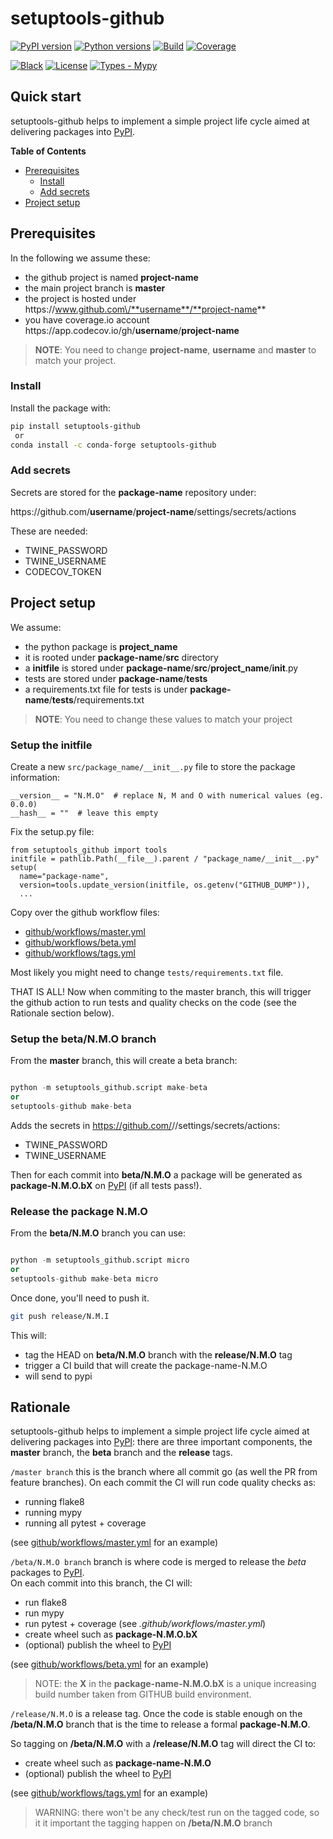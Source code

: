 # setuptools-github
[![PyPI version](https://img.shields.io/pypi/v/setuptools-github.svg?color=blue)](https://pypi.org/project/setuptools-github)
[![Python versions](https://img.shields.io/pypi/pyversions/setuptools-github.svg)](https://pypi.org/project/setuptools-github)
[![Build](https://github.com/cav71/setuptools-github/actions/workflows/master.yml/badge.svg)](https://github.com/cav71/setuptools-github/actions)
[![Coverage](https://codecov.io/gh/cav71/setuptools-github/branch/master/graph/badge.svg)](Coverage)

[![Black](https://img.shields.io/badge/code%20style-black-000000.svg)](Black)
[![License](https://img.shields.io/badge/License-BSD_2--Clause-blue.svg)](https://opensource.org/licenses/BSD-2-Clause)
[![Types - Mypy](https://img.shields.io/badge/types-Mypy-blue.svg)](https://mypy-lang.org/)



## Quick start
setuptools-github helps to implement a simple project life cycle
aimed at delivering packages into [PyPI](https://pypi.org).

**Table of Contents**
- [Prerequisites](#setup-prerequisites)
  - [Install](#setup-install)
  - [Add secrets](#setup-add-secrets)
- [Project setup](#project-setup)


## Prerequisites

In the following we assume these:

- the github project is named **project-name**
- the main project branch is **master**
- the project is hosted under https:\/\/www.github.com\/**username**/**project-name**
- you have coverage.io account https:\/\/app.codecov.io\/gh/**username**/**project-name**

> **NOTE**: You need to change **project-name**, **username** and **master** to match your project.

### Install

Install the package with:
```bash
pip install setuptools-github
 or
conda install -c conda-forge setuptools-github
```

### Add secrets

Secrets are stored for the **package-name** repository under:

https:\//github.com/**username**/**project-name**/settings/secrets/actions

These are needed:
- TWINE_PASSWORD
- TWINE_USERNAME
- CODECOV_TOKEN

## Project setup

We assume:
- the python package is **project_name**
- it is rooted under **package-name**/**src** directory
- a **initfile** is stored under **package-name**/**src**/**project_name**/__init__.py
- tests are stored under **package-name**/**tests**
- a requirements.txt file for tests is under **package-name**/**tests**/requirements.txt

> **NOTE**: You need to change these values to match your project

### Setup the initfile

Create a new `src/package_name/__init__.py` file to store the package information:
```
__version__ = "N.M.O"  # replace N, M and O with numerical values (eg. 0.0.0)
__hash__ = ""  # leave this empty
```

Fix the setup.py file:
```
from setuptools_github import tools
initfile = pathlib.Path(__file__).parent / "package_name/__init__.py"
setup(
  name="package-name",
  version=tools.update_version(initfile, os.getenv("GITHUB_DUMP")),
  ...
```
Copy over the github workflow files:
- [github/workflows/master.yml](https://github.com/cav71/setuptools-github/blob/master/.github/workflows/master.yml)
- [github/workflows/beta.yml](https://github.com/cav71/setuptools-github/blob/master/.github/workflows/beta.yml)
- [github/workflows/tags.yml](https://github.com/cav71/setuptools-github/blob/master/.github/workflows/tags.yml)

Most likely you might need to change `tests/requirements.txt` file.

THAT IS ALL! Now when commiting to the master branch, this will trigger the 
github action to run tests and quality checks on the code 
(see the Rationale section below).

### Setup the beta/N.M.O branch

From the **master** branch, this will create a beta branch:
```python

python -m setuptools_github.script make-beta 
or
setuptools-github make-beta
```

Adds the secrets in https://github.com/<username>/<project-name>/settings/secrets/actions:
- TWINE_PASSWORD
- TWINE_USERNAME

Then for each commit into **beta/N.M.O** a package will be generated as
**package-N.M.O.bX** on [PyPI](https://pypi.org) (if all tests pass!).


### Release the package N.M.O

From the **beta/N.M.O** branch you can use:
```python

python -m setuptools_github.script micro 
or
setuptools-github make-beta micro
```
Once done, you'll need to push it.
```bash
git push release/N.M.I
```

This will:
- tag the HEAD on **beta/N.M.O** branch with the **release/N.M.O** tag
- trigger a CI build that will create the package-name-N.M.O
- will send to pypi




## Rationale
setuptools-github helps to implement a simple project life cycle
aimed at delivering packages into [PyPI](https://pypi.org): 
there are three important components, the **master** branch, 
the **beta** branch and the **release** tags.

`/master branch` this is the branch where all commit go 
(as well the PR from feature branches).
On each commit the CI will run code quality checks as:
  - running flake8
  - running mypy
  - running all pytest + coverage

(see [github/workflows/master.yml](https://github.com/cav71/setuptools-github/blob/master/.github/workflows/master.yml) for an example)

`/beta/N.M.O branch` branch is where code is merged to release the *beta*
packages to [PyPI](https://pypi.org).   
On each commit into this branch, the CI will:
  - run flake8
  - run mypy
  - run pytest + coverage (see *.github/workflows/master.yml*)
  - create wheel such as **package-N.M.O.bX**
  - (optional) publish the wheel to [PyPI](https://pypi.org)

(see [github/workflows/beta.yml](https://github.com/cav71/setuptools-github/blob/master/.github/workflows/beta.yml) for an example)

> NOTE: the **X** in the **package-name-N.M.O.bX** is a unique increasing 
> build number taken from GITHUB build environment.

`/release/N.M.O` is a release tag.
Once the code is stable enough on the **/beta/N.M.O** branch that is the
time to release a formal **package-N.M.O**.

So tagging on **/beta/N.M.O** with a **/release/N.M.O** tag will direct the
CI to:
  - create wheel such as **package-name-N.M.O**
  - (optional) publish the wheel to [PyPI](https://pypi.org)

(see [github/workflows/tags.yml](https://github.com/cav71/setuptools-github/blob/master/.github/workflows/tags.yml) for an example)

> WARNING: there won't be any check/test run on the tagged code, so it
> it important the tagging happen on **/beta/N.M.O** branch
